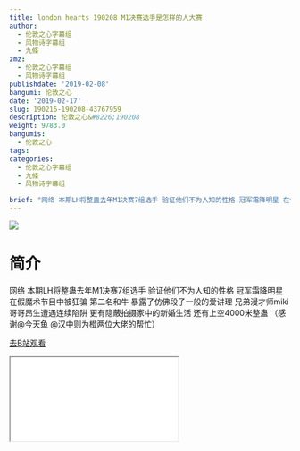 ```yaml
---
title: london hearts 190208 M1决赛选手是怎样的人大赛
author:
  - 伦敦之心字幕组
  - 风物诗字幕组
  - 九條
zmz: 
  - 伦敦之心字幕组
  - 风物诗字幕组
publishdate: '2019-02-08'
bangumi: 伦敦之心
date: '2019-02-17'
slug: 190216-190208-43767959
description: 伦敦之心&#8226;190208
weight: 9783.0
bangumis:
  - 伦敦之心
tags:
categories:
  - 伦敦之心字幕组
  - 九條
  - 风物诗字幕组

brief: "网络 本期LH将整蛊去年M1决赛7组选手 验证他们不为人知的性格 冠军霜降明星 在假魔术节目中被狂骗 第二名和牛 暴露了仿佛段子一般的爱讲理 兄弟漫才师miki 哥哥昂生遭遇连续陷阱 更有隐蔽拍摄家中的新婚生活 还有上空4000米整蛊 （感谢@今天鱼 @汉中则为橙两位大佬的帮忙）"
---
```

![](https://i.imgur.com/gQNNMQp.jpg)
# 简介  
网络
本期LH将整蛊去年M1决赛7组选手 验证他们不为人知的性格 冠军霜降明星 在假魔术节目中被狂骗 第二名和牛 暴露了仿佛段子一般的爱讲理 兄弟漫才师miki 哥哥昂生遭遇连续陷阱 更有隐蔽拍摄家中的新婚生活 还有上空4000米整蛊 （感谢@今天鱼 @汉中则为橙两位大佬的帮忙）  

[去B站观看](https://www.bilibili.com/video/av43767959/)
<div class ="resp-container"><iframe class="testiframe" src="//player.bilibili.com/player.html?aid=43767959"", scrolling="no", allowfullscreen="true" > </iframe></div> 

